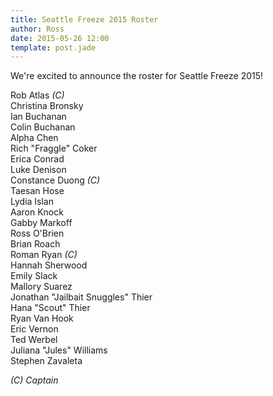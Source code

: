 ```yaml
---
title: Seattle Freeze 2015 Roster
author: Ross
date: 2015-05-26 12:00
template: post.jade
---
```

We're excited to announce the roster for Seattle Freeze 2015!

Rob Atlas *(C)*<br>
Christina Bronsky<br>
Ian Buchanan<br>
Colin Buchanan<br>
Alpha Chen<br>
Rich "Fraggle" Coker<br>
Erica Conrad<br>
Luke Denison<br>
Constance Duong *(C)*<br>
Taesan Hose<br>
Lydia Islan<br>
Aaron Knock<br>
Gabby Markoff<br>
Ross O'Brien<br>
Brian Roach<br>
Roman Ryan *(C)*<br>
Hannah Sherwood<br>
Emily Slack<br>
Mallory Suarez<br>
Jonathan "Jailbait Snuggles" Thier<br>
Hana "Scout" Thier<br>
Ryan Van Hook<br>
Eric Vernon<br>
Ted Werbel<br>
Juliana "Jules" Williams<br>
Stephen Zavaleta

*(C) Captain*